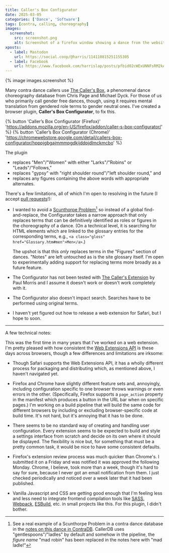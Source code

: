 ```yaml
---
title: Caller's Box Configurator
date: 2025-03-05
categories: ['Dance', 'Software']
tags: [contra, calling, choreography]
images:
  screenshot:
    src: screenshot.png
    alt: Screenshot of a firefox window showing a dance from the website The Caller's Box. The role terms used are Larks and Robins. Overlaid on top of the website is a settings popover with fields for specifying which role terms to use, whether to use "Right Shoulder Round," and whether to enable the plugin at all.
xposts:
  - label: Mastodon
    url: https://social.coop/@harris/114110815251155305
  - label: Facebook
    url: https://www.facebook.com/harrislap/posts/pfbid02cWExUNNFsRM2kArxHZAWhgUEJaJ9zZL7AaBnNrxvxGGkqmwK2Qa19FtQreoJ4MfHl
---
```


{% image images.screenshot %}

Many contra dance callers use [The Caller's Box][], a phenomenal dance choreography database from Chris Page and Michael Dyck. For those of us who primarily call gender free dances, though, using it requires mental translation from gendered role terms to gender neutral ones. I've created a browser plugin, **Caller's Box Configurator**, to fix this.

[The Caller's Box]: https://www.ibiblio.org/contradance/thecallersbox/

{% button 'Caller’s Box Configurator (Firefox)' 'https://addons.mozilla.org/en-US/firefox/addon/caller-s-box-configurator/' %} {% button 'Caller’s Box Configurator (Chrome)' 'https://chromewebstore.google.com/detail/callers-box-configurator/hpppjgbgajmmmpgdkijddpjdlmckmcbo' %}

The plugin

* replaces "Men"/"Women" with either "Larks"/"Robins" or "Leads"/"Follows,"
* replaces "gypsy" with "right shoulder round"/"left shoulder round," and
* replaces any figures containing the above words with appropriate alternates.

There's a few limitations, all of which I'm open to resolving in the future (I accept [pull requests][]!):

* I wanted to avoid a [Scunthorpe Problem][scunthorpe][^1] so instead of a global find-and-replace, the Configurator takes a narrow approach that only replaces terms that can be definitively identified as roles or figures in the choreography of a dance. (On a technical level, it is searching for HTML elements which are linked to the glossary entries for the corresponding terms, e.g., `<a class="gloss" href="Glossary.htm#men">Men</a>`.)

  The upshot is that this _only_ replaces terms in the "Figures" section of dances. "Notes" are left untouched as is the site glossary itself. I'm open to experimentally adding support for replacing terms more broadly as a future feature.

[scunthorpe]: https://en.wikipedia.org/wiki/Scunthorpe_problem

[^1]: See a real example of a Scunthorpe Problem in a contra dance database in the [notes on this dance in ContraDB](https://contradb.com/dances/2351). CallerDB uses "gentlespoons"/"ladles" by default and somehow in the pipeline, the _figure name_ "mad robin" has been replaced in the notes here with "mad ladle!"

* The Configurator has not been tested with [The Caller's Extension][] by Paul Morris and I assume it doesn't work or doesn't work completely with it.

[The Caller's Extension]: https://addons.mozilla.org/en-US/firefox/addon/the-caller-s-extension/
[pull requests]: https://github.com/harrislapiroff/cb-configurator

* The Configurator also doesn't impact search. Searches have to be performed using original terms.

* I haven't yet figured out how to release a web extension for Safari, but I hope to soon.


***

A few technical notes:

This was the first time in many years that I've worked on a web extension. I'm pretty pleased with how consistent the [Web Extensions API][] is these days across browsers, though a few differences and limitations are irksome:

[Web Extensions API]: https://developer.mozilla.org/en-US/docs/Mozilla/Add-ons/WebExtensions

* Though Safari supports the Web Extensions API, it has a wholly different process for packaging and distributing which, as mentioned above, I haven't navigated yet.

* Firefox and Chrome have slightly different feature sets and, annoyingly, including configuration specific to one browser throws warnings or even errors in the other. (Specifically, Firefox supports a `page_action` property in the manifest which produces a button in the URL bar when on specific pages.) I'm working on a build pipeline that will build the same code for different browsers by including or excluding browser-specific code at build time. It's not hard, but it's annoying that it has to be done.

* There seems to be no standard way of creating and handling user configuration. Every extension seems to be expected to build and style a settings interface from scratch and decide on its own where it should be displayed. The flexibility is nice but, for something that must be a pretty common task, it would be nice to have some consistent defaults.

* Firefox's extension review process was much quicker than Chrome's. I submitted it on a Friday and was notified it was approved the following Monday. Chrome, I believe, took more than a week, though it's hard to say for sure, because I never got an email notification from them. I just checked periodically and noticed over a week later that it had been published.

* Vanilla Javascript and CSS are getting good enough that I'm feeling less and less need to integrate frontend compilation tools like [SASS][], [Webpack][], [ESBuild], etc. in small projects like this. For this plugin, I didn't bother.

[SASS]: https://sass-lang.com/
[Webpack]: https://webpack.js.org/
[ESBuild]: https://esbuild.github.io/
